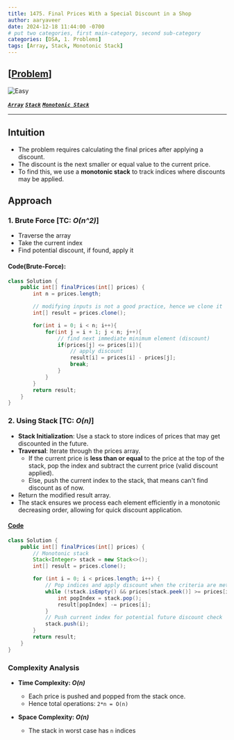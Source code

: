 ```yaml
---
title: 1475. Final Prices With a Special Discount in a Shop
author: aaryaveer
date: 2024-12-18 11:44:00 -0700
# put two categories, first main-category, second sub-category
categories: [DSA, 1. Problems]
tags: [Array, Stack, Monotonic Stack]
---
```



## [[Problem](https://leetcode.com/problems/final-prices-with-a-special-discount-in-a-shop/description/)]

![Easy](https://img.shields.io/badge/Easy-green?style=for-the-badge) 
<!-- ![Medium](https://img.shields.io/badge/Medium-yellow?style=for-the-badge)   -->
<!-- ![Hard](https://img.shields.io/badge/Hard-red?style=for-the-badge) -->

[**_`Array`_**](https://akr2803.github.io/tags/array/) [**_`Stack`_**](https://akr2803.github.io/tags/stack/) [**_`Monotonic Stack`_**](https://akr2803.github.io/tags/monotonic-stack/)

---

## Intuition
- The problem requires calculating the final prices after applying a discount. 
- The discount is the next smaller or equal value to the current price. 
- To find this, we use a **monotonic stack** to track indices where discounts may be applied.

## Approach
### 1. Brute Force [TC: _O(n^2)_]

- Traverse the array
- Take the current index
- Find potential discount, if found, apply it

#### Code(Brute-Force):
```java
class Solution {
    public int[] finalPrices(int[] prices) {
        int n = prices.length;

        // modifying inputs is not a good practice, hence we clone it
        int[] result = prices.clone();

        for(int i = 0; i < n; i++){
            for(int j = i + 1; j < n; j++){
                // find next immediate minimum element (discount)
                if(prices[j] <= prices[i]){
                    // apply discount
                    result[i] = prices[i] - prices[j];
                    break;
                }
            }
        }
        return result;
    }
}

```

### 2. Using Stack [TC: _O(n)_]

- **Stack Initialization**: Use a stack to store indices of prices that may get discounted in the future.
- **Traversal**: Iterate through the prices array.
   - If the current price is **less than or equal** to the price at the top of the stack, pop the index and subtract the current price (valid discount applied).
   - Else, push the current index to the stack, that means can't find discount as of now.
- Return the modified result array.
- The stack ensures we process each element efficiently in a monotonic decreasing order, allowing for quick discount application.

#### [Code](https://github.com/AKR-2803/DSA-Declassified/blob/main/POTD-Leetcode/December/code/FinalPricesSpecialDiscount.java)
```java
class Solution {
    public int[] finalPrices(int[] prices) {
        // Monotonic stack
        Stack<Integer> stack = new Stack<>();
        int[] result = prices.clone();

        for (int i = 0; i < prices.length; i++) {
            // Pop indices and apply discount when the criteria are met
            while (!stack.isEmpty() && prices[stack.peek()] >= prices[i]) {
                int popIndex = stack.pop();
                result[popIndex] -= prices[i];
            }
            // Push current index for potential future discount check
            stack.push(i);
        }
        return result;
    }
}
```

### Complexity Analysis
- **Time Complexity: _O(n)_**  
    - Each price is pushed and popped from the stack once.
    - Hence total operations: `2*n = O(n)`

- **Space Complexity: _O(n)_**  
    - The stack in worst case has `n` indices